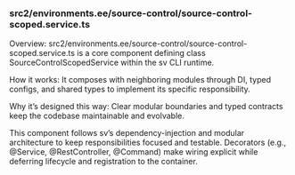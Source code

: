 ### src2/environments.ee/source-control/source-control-scoped.service.ts

Overview: src2/environments.ee/source-control/source-control-scoped.service.ts is a core component defining class SourceControlScopedService within the sv CLI runtime.

How it works: It composes with neighboring modules through DI, typed configs, and shared types to implement its specific responsibility.

Why it’s designed this way: Clear modular boundaries and typed contracts keep the codebase maintainable and evolvable.

This component follows sv’s dependency-injection and modular architecture to keep responsibilities focused and testable. Decorators (e.g., @Service, @RestController, @Command) make wiring explicit while deferring lifecycle and registration to the container.
